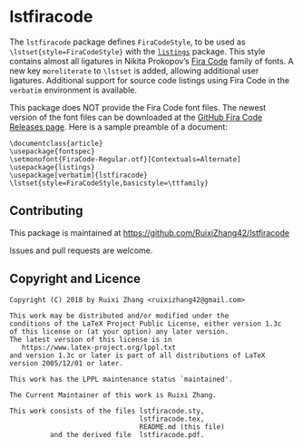 lstfiracode
===========

The `lstfiracode` package defines `FiraCodeStyle`, to be used as
`\lstset{style=FiraCodeStyle}` with the [`listings`](https://ctan.org/pkg/listings)
package. This style contains almost all ligatures in Nikita Prokopov’s
[Fira Code](https://github.com/tonsky/FiraCode) family of fonts.
A new key `moreliterate` to `\lstset` is added, allowing additional user ligatures.
Additional support for source code listings using Fira Code
in the `verbatim` environment is available.

This package does NOT provide the Fira Code font files.
The newest version of the font files can be downloaded at the
[GitHub Fira Code Releases page](https://github.com/tonsky/FiraCode/releases).
Here is a sample preamble of a document:

    \documentclass{article}
    \usepackage{fontspec}
    \setmonofont{FiraCode-Regular.otf}[Contextuals=Alternate]
    \usepackage{listings}
    \usepackage[verbatim]{lstfiracode}
    \lstset{style=FiraCodeStyle,basicstyle=\ttfamily}

Contributing
------------

This package is maintained at https://github.com/RuixiZhang42/lstfiracode

Issues and pull requests are welcome.

Copyright and Licence
---------------------

    Copyright (C) 2018 by Ruixi Zhang <ruixizhang42@gmail.com>
    
    This work may be distributed and/or modified under the
    conditions of the LaTeX Project Public License, either version 1.3c
    of this license or (at your option) any later version.
    The latest version of this license is in
       https://www.latex-project.org/lppl.txt
    and version 1.3c or later is part of all distributions of LaTeX
    version 2005/12/01 or later.
    
    This work has the LPPL maintenance status `maintained'.
    
    The Current Maintainer of this work is Ruixi Zhang.
    
    This work consists of the files lstfiracode.sty,
                                    lstfiracode.tex,
                                    README.md (this file)
              and the derived file  lstfiracode.pdf.